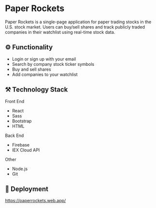 # Paper Rockets

Paper Rockets is a single-page application for paper trading stocks in the U.S. stock market. Users can buy/sell shares and track publicly traded companies in their watchlist using real-time stock data.

## :gear: Functionality
* Login or sign up with your email
* Search by company stock ticker symbols
* Buy and sell shares
* Add companies to your watchlist

## :hammer_and_pick: Technology Stack

Front End
* React
* Sass
* Bootstrap
* HTML

Back End
* Firebase
* IEX Cloud API

Other
* Node.js
* Git

## :rocket: Deployment
https://paperrockets.web.app/